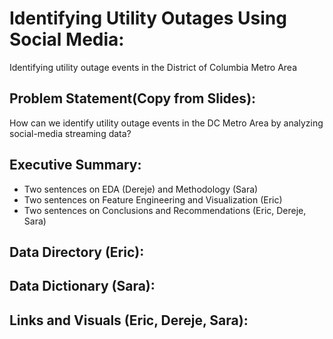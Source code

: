 # Identifying Utility Outages Using Social Media:
Identifying utility outage events in the District of Columbia Metro Area

## Problem Statement(Copy from Slides): 
How can we identify utility outage events in the DC Metro Area by analyzing social-media streaming data?

## Executive Summary:
- Two sentences on EDA (Dereje) and Methodology (Sara)
- Two sentences on Feature Engineering and Visualization (Eric)
- Two sentences on Conclusions and Recommendations (Eric, Dereje, Sara)

## Data Directory (Eric):

## Data Dictionary (Sara):

## Links and Visuals (Eric, Dereje, Sara):
